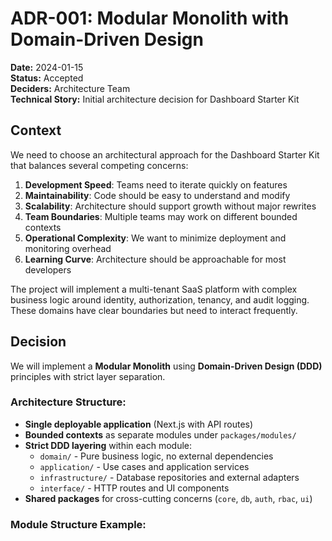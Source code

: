 # ADR-001: Modular Monolith with Domain-Driven Design

**Date:** 2024-01-15  
**Status:** Accepted  
**Deciders:** Architecture Team  
**Technical Story:** Initial architecture decision for Dashboard Starter Kit

## Context

We need to choose an architectural approach for the Dashboard Starter Kit that balances several competing concerns:

1. **Development Speed**: Teams need to iterate quickly on features
2. **Maintainability**: Code should be easy to understand and modify
3. **Scalability**: Architecture should support growth without major rewrites
4. **Team Boundaries**: Multiple teams may work on different bounded contexts
5. **Operational Complexity**: We want to minimize deployment and monitoring overhead
6. **Learning Curve**: Architecture should be approachable for most developers

The project will implement a multi-tenant SaaS platform with complex business logic around identity, authorization, tenancy, and audit logging. These domains have clear boundaries but need to interact frequently.

## Decision

We will implement a **Modular Monolith** using **Domain-Driven Design (DDD)** principles with strict layer separation.

### Architecture Structure:
- **Single deployable application** (Next.js with API routes)
- **Bounded contexts** as separate modules under `packages/modules/`
- **Strict DDD layering** within each module:
  - `domain/` - Pure business logic, no external dependencies
  - `application/` - Use cases and application services
  - `infrastructure/` - Database repositories and external adapters
  - `interface/` - HTTP routes and UI components
- **Shared packages** for cross-cutting concerns (`core`, `db`, `auth`, `rbac`, `ui`)

### Module Structure Example:
